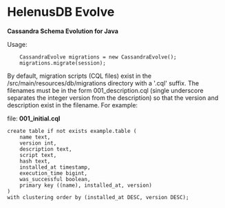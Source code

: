 # HelenusDB Evolve

**Cassandra Schema Evolution for Java**

Usage:
```
	CassandraEvolve migrations = new CassandraEvolve();
	migrations.migrate(session);
```

By default, migration scripts (CQL files) exist in the /src/main/resources/db/migrations directory with a '.cql' suffix. The filenames must be in the form 001_description.cql (single underscore separates the integer version from the description) so that the version and description exist in the filename. For example:

file: **001_initial.cql**
```
create table if not exists example.table (
	name text,
	version int,
	description text,
	script text,
	hash text,
	installed_at timestamp,
	execution_time bigint,
	was_successful boolean,
	primary key ((name), installed_at, version)
)
with clustering order by (installed_at DESC, version DESC);
```

